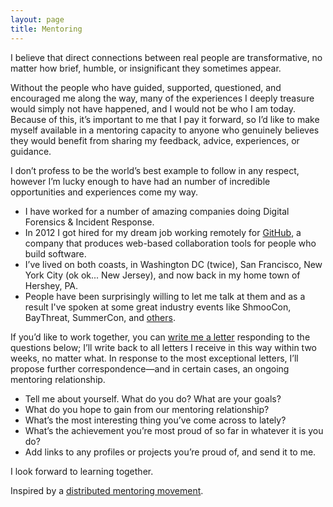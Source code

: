 ```yaml
---
layout: page
title: Mentoring
---
```

I believe that direct connections between real people are transformative, no matter how brief, humble, or insignificant they sometimes appear.

Without the people who have guided, supported, questioned, and encouraged me along the way, many of the experiences I deeply treasure would simply not have happened, and I would not be who I am today. Because of this, it’s important to me that I pay it forward, so I’d like to make myself available in a mentoring capacity to anyone who genuinely believes they would benefit from sharing my feedback, advice, experiences, or guidance.

I don’t profess to be the world’s best example to follow in any respect, however I’m lucky enough to have had an number of incredible opportunities and experiences come my way.

* I have worked for a number of amazing companies doing Digital Forensics & Incident Response.
* In 2012 I got hired for my dream job working remotely for [GitHub](https://github.com), a company that produces web-based collaboration tools for people who build software.
* I’ve lived on both coasts, in Washington DC (twice), San Francisco, New York City (ok ok... New Jersey), and now back in my home town of Hershey, PA.
* People have been surprisingly willing to let me talk at them and as a result I've spoken at some great industry events like ShmooCon, BayThreat, SummerCon, and [others](http://sroberts.github.io/talks/).

If you’d like to work together, you can [write me a letter](mailto:sroberts@github.com) responding to the questions below; I’ll write back to all letters I receive in this way within two weeks, no matter what. In response to the most exceptional letters, I’ll propose further correspondence—and in certain cases, an ongoing mentoring relationship.

* Tell me about yourself. What do you do? What are your goals?
* What do you hope to gain from our mentoring relationship?
* What’s the most interesting thing you’ve come across to lately?
* What’s the achievement you’re most proud of so far in whatever it is you do?
* Add links to any profiles or projects you’re proud of, and send it to me.

I look forward to learning together.

Inspired by a [distributed mentoring movement](http://mentoring.is).